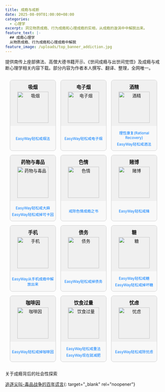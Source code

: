 ```yaml
---
title: 成瘾与戒断
date: 2025-08-09T01:00:00+08:00
categories:
  - 心理学
excerpt: 洞见物质成瘾、行为成瘾和心理成瘾的实相，从成瘾的漩涡中中解脱出来。
feature_text: |-
  ## 成瘾心理学
  从物质成瘾、行为成瘾和心理成瘾中解脱
feature_image: /uploads/top_banner_addiction.jpg
---
```

提供南传上座部佛法、高僧大德书籍开示、《世间成瘾与出世间觉悟》及成瘾与戒断心理学相关内容下载。部分内容为作者本人撰写、翻译、整理，全网唯一。

<style>
  .addiction-grid {
    display: grid;
    /* Default to 2 columns for smaller screens */
    grid-template-columns: repeat(auto-fit, minmax(150px, 1fr));
    gap: 15px; /* Spacing between cards */
    width: 100%;
    max-width: 990px; /* Max width to contain 3 columns comfortably on large screens */
    margin: 0 auto; /* Center the grid */
    padding: 15px; /* Overall padding around the grid */
    box-sizing: border-box; /* Include padding in element's total width and height */
  }

  /* Media query for PC screens (3 columns) */
  @media (min-width: 768px) {
    .addiction-grid {
      grid-template-columns: repeat(3, 1fr);
    }
  }

  .addiction-item {
    text-align: center;
    border: 1px solid #ccc; /* Border for the entire card */
    border-radius: 8px; /* Slightly rounded corners for the card */
    overflow: hidden; /* Ensures content respects border-radius */
    background-color: #f8f8f8; /* Light background for the card */
    display: flex; /* Use flexbox for vertical stacking within the card */
    flex-direction: column;
    height: 100%; /* Ensure all items in a row are same height */
  }

  .addiction-header {
    padding: 10px 0; /* Padding around title and image */
    background-color: #f0f0f0; /* Slightly different background for the header part */
    flex-shrink: 0; /* Prevent header from shrinking */
  }

  .addiction-header strong {
    display: block; /* Make strong a block element to control its margin */
    margin-bottom: 5px; /* Space between title and image */
    font-size: 1.1em; /* Slightly larger title */
  }

  .addiction-header img {
    width: 100px;
    height: 100px;
    max-width: 100%; /* Ensure it scales down if container is smaller than 100px */
    object-fit: contain; /* Ensures the entire SVG is visible within the bounds */
    display: block; /* Remove extra space below image */
    margin: 0 auto; /* Center the image */
  }

  .addiction-links {
    padding: 10px 5px; /* Padding inside the links section */
    margin-top: 0; /* No gap between header and links */
    background-color: transparent; /* No background for links section itself */
    flex-grow: 1; /* Allow links section to grow and take available space */
    display: flex; /* Use flexbox for vertical centering of links */
    flex-direction: column;
    justify-content: center; /* Vertically center links if they don't fill the space */
  }

  .addiction-links a {
    display: block; /* Each link on a new line */
    text-decoration: none; /* No default underline */
    color: #007bff; /* Standard blue link color */
    font-size: 0.85em; /* Slightly smaller font for links */
    padding: 2px 0; /* Vertical padding for each link */
  }

  .addiction-links a:hover {
    text-decoration: underline; /* Add underline on hover for better UX */
  }
</style>

<div class="addiction-grid">
  <div class="addiction-item">
    <div class="addiction-header">
      <strong>吸烟</strong>
      <img src="/uploads/addiction_smoking.svg" alt="吸烟" />
    </div>
    <div class="addiction-links">
      <a href="/%E5%BF%83%E7%90%86%E5%AD%A6/2025/08/09/easyway%E8%BD%BB%E6%9D%BE%E6%88%92%E7%83%9F%E6%B3%95/">EasyWay轻松戒烟法</a>
    </div>
  </div>
  <div class="addiction-item">
    <div class="addiction-header">
      <strong>电子烟</strong>
      <img src="/uploads/addiction_smoking.svg" alt="电子烟" />
    </div>
    <div class="addiction-links">
      <a href="/%E5%BF%83%E7%90%86%E5%AD%A6/2025/08/10/easyway%E8%BD%BB%E6%9D%BE%E6%88%92%E7%94%B5%E5%AD%90%E7%83%9F/">EasyWay轻松戒电子烟</a>
    </div>
  </div>
  <div class="addiction-item">
    <div class="addiction-header">
      <strong>酒精</strong>
      <img src="/uploads/addiction_alcohol.svg" alt="酒精" />
    </div>
    <div class="addiction-links">
      <a href="/%E5%BF%83%E7%90%86%E5%AD%A6/2025/08/09/%E7%90%86%E6%80%A7%E5%BA%B7%E5%A4%8D-rational-recovery/">理性康复(Rational Recovery)</a>
      <a href="/%E5%86%85%E5%BF%83%E8%A7%A3%E6%94%BE%E6%B3%95/2025/08/09/easyway%E8%BD%BB%E6%9D%BE%E6%88%92%E9%85%92%E6%B3%95/">EasyWay轻松戒酒法</a>
    </div>
  </div>
  <div class="addiction-item">
    <div class="addiction-header">
      <strong>药物与毒品</strong>
      <img src="/uploads/addiction_drugs.svg" alt="药物与毒品" />
    </div>
    <div class="addiction-links">
      <a href="/%E5%BF%83%E7%90%86%E5%AD%A6/2025/08/10/easyway%E8%BD%BB%E6%9D%BE%E6%88%92%E5%A4%A7%E9%BA%BB/">EasyWay轻松戒大麻</a>
      <a href="/%E5%BF%83%E7%90%86%E5%AD%A6/2025/08/10/easyway%E8%BD%BB%E6%9D%BE%E6%88%92%E6%8E%89%E5%8F%AF%E5%8D%A1%E5%9B%A0/">EasyWay轻松戒掉可卡因</a>
    </div>
  </div>
  <div class="addiction-item">
    <div class="addiction-header">
      <strong>色情</strong>
      <img src="/uploads/addiction_porn.svg" alt="色情" />
    </div>
    <div class="addiction-links">
      <a href="/%E5%BF%83%E7%90%86%E5%AD%A6/2025/08/09/%E6%88%92%E9%99%A4%E8%89%B2%E6%83%85%E6%88%90%E7%98%BE%E4%B9%8B%E4%B9%A6-easypeasy-way%E4%BC%98%E5%8C%96%E7%89%88/">戒除色情成瘾之书</a>
    </div>
  </div>
  <div class="addiction-item">
    <div class="addiction-header">
      <strong>赌博</strong>
      <img src="/uploads/addiction_gambling.svg" alt="赌博" />
    </div>
    <div class="addiction-links">
      <a href="/%E5%BF%83%E7%90%86%E5%AD%A6/2025/08/10/easyway%E8%BD%BB%E6%9D%BE%E6%88%92%E8%B5%8C/">EasyWay轻松戒赌</a>
    </div>
  </div>
  <div class="addiction-item">
    <div class="addiction-header">
      <strong>手机</strong>
      <img src="/uploads/addiction_mobile.svg" alt="手机" />
    </div>
    <div class="addiction-links">
      <a href="/%E5%BF%83%E7%90%86%E5%AD%A6/2025/08/09/%E4%BB%8E%E6%89%8B%E6%9C%BA%E6%88%90%E7%98%BE%E4%B8%AD%E8%A7%A3%E6%94%BE%E5%87%BA%E6%9D%A5/">EasyWay从手机成瘾中解放出来</a>
    </div>
  </div>
  <div class="addiction-item">
    <div class="addiction-header">
      <strong>债务</strong>
      <img src="/uploads/addiction_debt.svg" alt="债务" />
    </div>
    <div class="addiction-links">
      <a href="/%E5%BF%83%E7%90%86%E5%AD%A6/2025/08/09/easyway%E8%BD%BB%E6%9D%BE%E6%88%92%E6%8E%89%E5%80%BA%E5%8A%A1/">EasyWay轻松戒掉债务</a>
    </div>
  </div>
  <div class="addiction-item">
    <div class="addiction-header">
      <strong>糖</strong>
      <img src="/uploads/addiction_sugar.svg" alt="糖" />
    </div>
    <div class="addiction-links">
      <a href="/%E5%BF%83%E7%90%86%E5%AD%A6/2025/08/10/easyway%E8%BD%BB%E6%9D%BE%E6%88%92%E7%B3%96/">EasyWay轻松戒糖</a>
      <a href="/%E5%BF%83%E7%90%86%E5%AD%A6/2025/08/10/easyway%E8%BD%BB%E6%9D%BE%E6%88%92%E6%8E%89%E5%9D%8F%E7%B3%96/">EasyWay轻松戒掉坏糖</a>
    </div>
  </div>
  <div class="addiction-item">
    <div class="addiction-header">
      <strong>咖啡因</strong>
      <img src="/uploads/addiction_caffeine.svg" alt="咖啡因" />
    </div>
    <div class="addiction-links">
      <a href="/%E5%BF%83%E7%90%86%E5%AD%A6/2025/08/10/easyway%E8%BD%BB%E6%9D%BE%E6%88%92%E6%8E%89%E5%92%96%E5%95%A1%E5%9B%A0/">EasyWay轻松戒掉咖啡因</a>
    </div>
  </div>
  <div class="addiction-item">
    <div class="addiction-header">
      <strong>饮食过量</strong>
      <img src="/uploads/addiction_weight.svg" alt="饮食过量" />
    </div>
    <div class="addiction-links">
      <a href="/%E5%BF%83%E7%90%86%E5%AD%A6/2025/08/10/easyway%E8%BD%BB%E6%9D%BE%E6%88%92%E9%87%8D%E6%B3%95/">EasyWay轻松戒重法</a>
      <a href="/%E5%BF%83%E7%90%86%E5%AD%A6/2025/08/10/easyway%E7%8E%B0%E5%9C%A8%E5%B0%B1%E5%87%8F%E8%82%A5/">EasyWay现在就减肥</a>
    </div>
  </div>
  <div class="addiction-item">
    <div class="addiction-header">
      <strong>忧虑</strong>
      <img src="/uploads/addiction_worrying.svg" alt="忧虑" />
    </div>
    <div class="addiction-links">
      <a href="/%E5%BF%83%E7%90%86%E5%AD%A6/2025/08/09/easyway%E8%BD%BB%E6%9D%BE%E6%88%92%E9%99%A4%E5%BF%A7%E8%99%91/">EasyWay轻松戒除忧虑</a>
    </div>
  </div>
</div>

关于成瘾背后的社会性探索

[追逐尖叫-毒品战争的百年谎言](/心理学/精选/2025/08/10/追逐尖叫-毒品战争的百年谎言/){: target="_blank" rel="noopener"}

&nbsp;